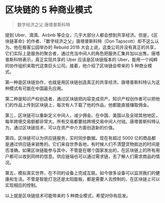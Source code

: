 # 区块链的 5 种商业模式
> 数字经济之父 唐塔普斯科特

提到 Uber、滴滴、Airbnb 等企业，几乎大部分人都会想到共享经济。但是，《区块链革命》的作者、「数字经济之父」唐塔普斯科特（Don Tapscott）却不这么认为。他在极客公园举办的 Rebuild 2018 大会上说，这类公司并没有真正的共享，它们实际上是服务的聚合者，通过充当中间人的角色把服务汇集并加以出售。唐塔普斯科特表示，真正实现共享的 Uber 应该是区块链版本的 Uber，能用一个纯粹的协作组织来取代这类巨头公司。接着，他介绍了区块链会带来的 5 种商业模式。

第一种是区块链协作，也就是用区块链创造真正的共享经济。唐塔普斯科特认为这种模式有可能在中国最先应用。

第二种是知识产权创造者，通过区块链把内容变成资产。知识产权创作者可以把他们的作品上传到区块链上，每次有人下载了他的作品，他都能直接赚取佣金。

第三，区块链可以重新定义中间人，减少佣金。在中国、美国以及全球其他地区，每年跨境交易额都非常大。所有交易都要给跨境交易中间人付钱。唐塔普斯科特认为，通过区块链技术，可以在资产中介方面创造新的价值。

第四，区块链可以为供应链服务，实时同步数据。现在有超过 5000 亿的商品都是通过供应链来销售的。它们来自世界各地，有时候人们不清楚货物抵达的时间是否准确。如果区块链能参与其中，不管是在哪个国家发出的，在区块链上的所有用户都可以收到同样的信息。供应链端也可以通过需求链，去了解人们需求商品的情况。

第五，模拟真实世界，在不同的设备上完成互联。如今很多设备可以监测我们的健康和生活。不管是智能灯泡还是太阳能板，都是需要人去控制的，在区块链上可以实现相应的控制。

以上就是区块链技术可能带来的 5 种商业模式，希望对你有启发。

